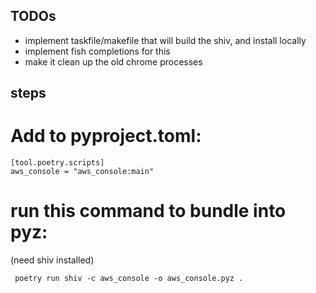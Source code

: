 
## TODOs
- implement taskfile/makefile that will build the shiv, and install locally
- implement fish completions for this
- make it clean up the old chrome processes

## steps

# Add to pyproject.toml:
```
[tool.poetry.scripts]
aws_console = "aws_console:main"
```


# run this command to bundle into pyz:
(need shiv installed)
```
 poetry run shiv -c aws_console -o aws_console.pyz . 
```
